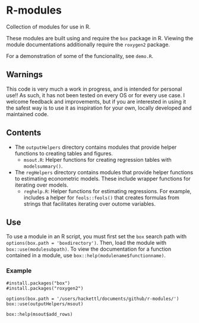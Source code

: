 # R-modules
Collection of modules for use in R.

These modules are built using and require the ``box`` package in R. Viewing the module documentations additionally require the ``roxygen2`` package. 

For a demonstration of some of the funcionality, see ``demo.R``. 

## Warnings
This code is very much a work in progress, and is intended for personal use!! As such, it has not been tested on every OS or for every use case. I welcome feedback and improvements, but if you are interested in using it the safest way is to use it as inspiration for your own, locally developed and maintained code.

## Contents
* The ``outputHelpers`` directory contains modules that provide helper functions to creating tables and figures. 
	- ``msout.R``: Helper functions for creating regression tables with ``modelsummary()``. 
* The ``regHelpers`` directory contains modules that provide helper functions to estimating econometric models. These include wrapper functions for iterating over models.
	- ``reghelp.R``: Helper functions for estimating regressions. For example, includes a helper for ``feols::feols()`` that creates formulas from strings that facilitates iterating over outome variables. 

## Use
To use a module in an R script, you must first set the ``box`` search path with ``options(box.path = 'boxdirectory')``. 
Then, load the module with ``box::use(modulesubpath)``. 
To view the documentation for a function contained in a module, use ``box::help(modulename$functionname)``. 

### Example
```
#install.packages("box")
#install.packages("roxygen2")

options(box.path = '/users/hackettl/documents/github/r-modules/')
box::use(outputHelpers/msout)

box::help(msout$add_rows)
```
